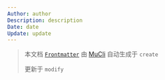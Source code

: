 ```yaml
---
Author: author
Description: description
Date: date
Update: update
---
```


> 本文档 [`Frontmatter`](https://github.com/BTMuli/MuCli#Frontmatter) 由 [MuCli](https://github.com/BTMuli/Mucli) 自动生成于 `create`
>
> 更新于 `modify`
